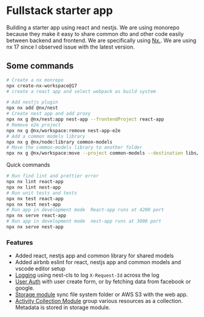 # Fullstack starter app

Building a starter app using react and nestjs. We are using monorepo because they make it easy to share common dto and other code easily between backend and frontend. We are specifically using [Nx.](https://nx.dev/getting-started/intro). We are using nx 17 since I observed issue with the latest version.

## Some commands

```bash
# Create a nx monrepo
npx create-nx-workspace@17
# create a react app and select webpack as build system

# Add nestjs plugin
npx nx add @nx/nest
# Create nest app and add proxy
npx nx g @nx/nest:app nest-app --frontendProject react-app
# Remove e2e project
npx nx g @nx/workspace:remove nest-app-e2e
# Add a common models library
npx nx g @nx/node:library common-models
# Move the common-models library to another folder
npx nx g @nx/workspace:move --project common-models --destination libs/common-models
```

Quick commands

```bash
# Run find lint and prettier error
npx nx lint react-app
npx nx lint nest-app
# Run unit tests and tests
npx nx test react-app
npx nx test nest-app
# Run app in development mode  React-app runs at 4200 port
npx nx serve react-app
# Run app in development mode  nest-app runs at 3000 port
npx nx serve nest-app
```

### Features

- Added react, nestjs app and common library for shared models
- Added airbnb eslint for react, nestjs app and common models and vscode editor setup
- [Logging](./apps/nest-app/src/logger/README.md) using nest-cls to log `X-Request-Id` across the log
- [User Auth](./apps/nest-app/src/users/README.md) with user create form, or by fetching data from facebook or google.
- [Storage module](./apps/nest-app/src/storage/README.md) sync file system folder or AWS S3 with the web app.
- [Activity Collection Module](./apps/nest-app/src/activity-collection/README.md) group various resources as a collection. Metadata is stored in storage module.
